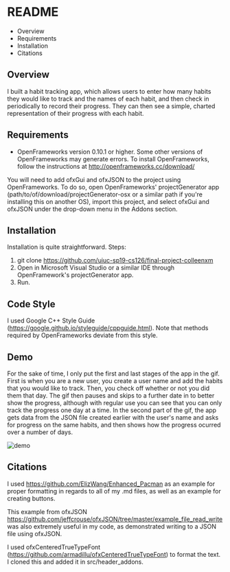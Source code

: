 # README

 * Overview 
 * Requirements
 * Installation
 * Citations 

## Overview 
I built a habit tracking app, which allows users to enter how many habits they would like to track and the names of each habit, and then check in periodically to record their progress. They can then see a simple, charted representation of their progress with each habit. 

## Requirements
* OpenFrameworks version 0.10.1 or higher. Some other versions of OpenFrameworks may generate errors. To install OpenFrameworks, follow the instructions at http://openframeworks.cc/download/ 

You will need to add ofxGui and ofxJSON to the project using OpenFrameworks. To do so, open OpenFrameworks' projectGenerator app (path/to/of/download/projectGenerator-osx or a similar path if you're installing this on another OS), import this project, and select ofxGui and ofxJSON under the drop-down menu in the Addons section.

## Installation
Installation is quite straightforward.
Steps:
1. git clone https://github.com/uiuc-sp19-cs126/final-project-colleenxm
2. Open in Microsoft Visual Studio or a similar IDE through OpenFramework's projectGenerator app.
3. Run.

## Code Style
I used  Google C++ Style Guide (https://google.github.io/styleguide/cppguide.html). Note that methods required by OpenFrameworks deviate from this style.

## Demo
For the sake of time, I only put the first and last stages of the app in the gif. First is when you are a new user, you create a user name and add the habits that you would like to track. Then, you check off whether or not you did them that day. The gif then pauses and skips to a further date in to better show the progress, although with regular use you can see that you can only track the progress one day at a time. In the second part of the gif, the app gets data from the JSON file created earlier with the user's name and asks for progress on the same habits, and then shows how the progress ocurred over a number of days. 

![demo](https://user-images.githubusercontent.com/42981164/57056118-f1753d80-6c65-11e9-83e4-1ae693d35083.gif)

## Citations
I used https://github.com/ElizWang/Enhanced_Pacman as an example for proper formatting in regards to all of my .md files, as well as an example for creating buttons. 

This example from ofxJSON https://github.com/jeffcrouse/ofxJSON/tree/master/example_file_read_write was also extremely useful in my code, as demonstrated writing to a JSON file using ofxJSON. 

I used ofxCenteredTrueTypeFont (https://github.com/armadillu/ofxCenteredTrueTypeFont) to format the text. I cloned this and added it in src/header_addons. 

